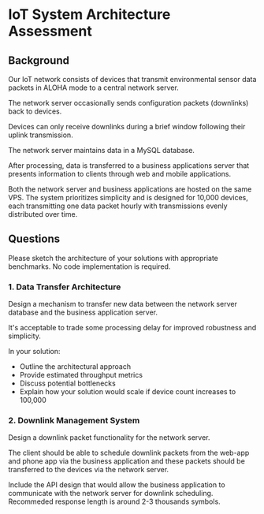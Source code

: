# IoT System Architecture Assessment

## Background
Our IoT network consists of devices that transmit environmental sensor data 
packets in ALOHA mode to a central network server. 

The network server occasionally sends configuration packets (downlinks) back to devices. 

Devices can only receive downlinks during a brief window following their uplink transmission.

The network server maintains data in a MySQL database.

After processing, data is transferred to a business applications server
that presents information to clients through web and mobile applications. 

Both the network server and business applications are hosted on the same VPS.
The system prioritizes simplicity and is designed for 10,000 devices, 
each transmitting one data packet hourly with transmissions evenly distributed over time.

## Questions
Please sketch the architecture of your solutions with appropriate benchmarks. No code implementation is required.

### 1. Data Transfer Architecture
Design a mechanism to transfer new data between the network server database and the business application server.

It's acceptable to trade some processing delay for improved robustness and simplicity.

In your solution:
- Outline the architectural approach
- Provide estimated throughput metrics
- Discuss potential bottlenecks
- Explain how your solution would scale if device count increases to 100,000

### 2. Downlink Management System
Design a downlink packet functionality for the network server.

The client should be able to schedule downlink packets from the web-app and phone app
via the business application and these packets should be transferred to the devices via the network server.

Include the API design that would allow the business application to communicate with the network server for downlink scheduling.
Recommeded response length is around 2-3 thousands symbols.
